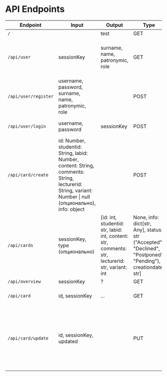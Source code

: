 # API Endpoints

|Endpoint   |Input  |Output |Type   |Description    |
|-----------|-------|-------|-------|---------------|
|`/`        |       |test   |GET    |Просто тест    |
|`/api/user`|sessionKey|surname, name, patronymic, role|GET|Получить информацию о пользователе по ключу сессии|
|`/api/user/register`|username, password, surname, name, patronymic, role||POST|Регистрация пользователя|
|`/api/user/login`|username, password|sessionKey|POST|Вход в учетную запись|
|`/api/card/create`|id: Number, studentid: String, labid: Number, content: String, comments: String, lecturerid: String, variant: Number \| null (опционально), info: object||POST|Создать новую карточку|
|`/api/cards`|sessionKey, type (опционально)|[id: int, studentid: str, labid: int, content: str, comments: str, lecturerid: str, variant: int | None, info: dict[str, Any], status: str ("Accepted", "Declined", "Postponed", "Pending"), creationdate: str]|GET|Получить список карточек (лаб)|
|`/api/overview`|sessionKey|?|GET   |*?*            |
|`/api/card`|id, sessionKey|...|GET   |Получить карточку по его id|
|`/api/card/update`|id, sessionKey, updated||PUT|Послать обновлённые поля карточки (отметить как выполненное или отложенное, например)|

